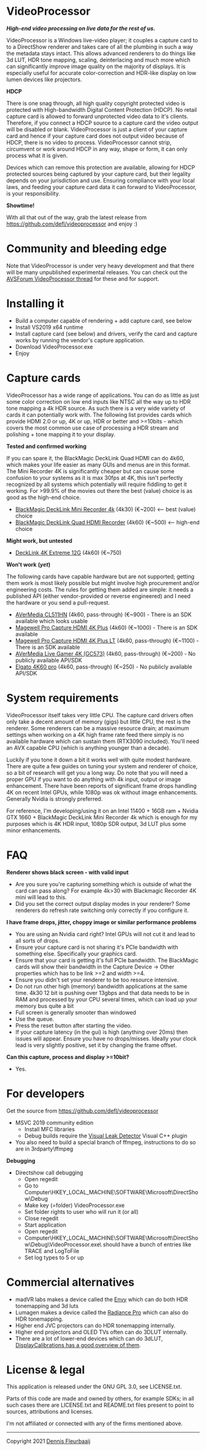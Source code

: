 VideoProcessor
===============

***High-end video processing on live data for the rest of us.***

VideoProcessor is a Windows live-video player; it couples a capture card to to a DirectShow renderer and takes care of all the plumbing in such a way the metadata stays intact. This allows advanced renderers to do things like 3d LUT, HDR tone mapping, scaling, deinterlacing and much more which can significantly improve image quality on the majority of displays. It is especially useful for accurate color-correction and HDR-like display on low lumen devices like projectors.

**HDCP**

There is one snag through, all high quality copyright protected video is protected with High-bandwidth Digital Content Protection (HDCP). No retail capture card is allowed to forward unprotected video data to it's clients. Therefore, if you connect a HDCP source to a capture card the video output will be disabled or blank. VideoProcessor is just a client of your capture card and hence if your capture card does not output video because of HDCP, there is no video to process. VideoProcessor cannot strip, circumvent or work around HDCP in any way, shape or form, it can only process what it is given.

Devices which can remove this protection are available, allowing for HDCP protected sources being captured by your capture card, but their legality depends on your jurisdiction and use. Ensuring compliance with your local laws, and feeding your capture card data it can forward to VideoProcessor, is your responsibility. 


**Showtime!**

With all that out of the way, grab the latest release from https://github.com/defl/videoprocessor and enjoy :)


# Community and bleeding edge

Note that VideoProcessor is under very heavy development and that there will be many unpublished experimental releases. You can check out the [AVSForum VideoProcessor thread](https://www.avsforum.com/threads/videoprocessor.3206050/) for these and for support.


# Installing it

- Build a computer capable of rendering + add capture card, see below
- Install VS2019 x64 runtime
- Install capture card (see below) and drivers, verify the card and capture works by running the vendor's capture application.
- Download VideoProcessor.exe 
- Enjoy


# Capture cards

VideoProcessor has a wide range of applications. You can do as little as just some color correction on low end inputs like NTSC all the way up to HDR tone mapping a 4k HDR source. As such there is a very wide variety of cards it can potentially work with. The following list provides cards which provide HDMI 2.0 or up, 4K or up, HDR or better and >=10bits - which covers the most common use case of processing a HDR stream and polishing + tone mapping it to your display.



**Tested and confirmed working**

If you can spare it, the BlackMagic DeckLink Quad HDMI can do 4k60, which makes your life easier as many GUIs and menus are in this format. The Mini Recorder 4K is significantly cheaper but can cause some confusion to your systems as it is max 30fps at 4K, this isn't perfectly recognized by all systems which potentially will require fiddling to get it working. For >99.9% of the movies out there the best (value) choice is as good as the high-end choice.

 * [BlackMagic DeckLink Mini Recorder 4k](https://www.blackmagicdesign.com/nl/products/decklink/techspecs/W-DLK-33) (4k30) (€~200) <-- best (value) choice
 * [BlackMagic DeckLink Quad HDMI Recorder](https://www.blackmagicdesign.com/products/decklink/techspecs/W-DLK-36) (4k60) (€~500) <-- high-end choice



**Might work, but untested**

- [DeckLink 4K Extreme 12G](https://www.blackmagicdesign.com/nl/products/decklink/techspecs/W-DLK-25) (4k60) (€~750)



**Won't work** **(*yet*)**

The following cards have capable hardware but are not supported; getting them work is most likely possible but might involve high procurement and/or engineering costs. The rules for getting them added are simple: it needs a published API (either vendor-provided or reverse engineered) and I need the hardware or you send a pull-request.

- [AVerMedia CL511HN](https://www.avermedia.com/professional/product/cl511hn/overview) (4k60, pass-through) (€~900) - There is an SDK available which looks usable
- [Magewell Pro Capture HDMI 4K Plus](https://www.magewell.com/products/pro-capture-hdmi-4k-plus) (4k60) (€~1000) - There is an SDK available
- [Magewell Pro Capture HDMI 4K Plus LT](https://www.magewell.com/products/pro-capture-hdmi-4k-plus-lt) (4k60, pass-through) (€~1100) - There is an SDK available
- [AVerMedia Live Gamer 4K (GC573)](https://www.avermedia.com/us/product-detail/GC573) (4k60, pass-through) (€~200) - No publicly available API/SDK
- [Elgato 4K60 pro](https://www.elgato.com/en/game-capture-4k60-pro) (4k60, pass-through) (€~250) - No publicly available API/SDK



# System requirements

VideoProcessor itself takes very little CPU. The capture card drivers often only take a decent amount of memory (gigs) but little CPU, the rest is the renderer. Some renderers  can be a massive resource drain; at maximum settings when working on a 4K high frame rate feed there simply is no available hardware which can sustain them (RTX3090 included). You'll need an AVX capable CPU (which is anything younger than a decade).

Luckily if you tone it down a bit it works well with quite modest hardware. There are quite a few guides on tuning your system and renderer of choice, so a bit of research will get you a long way. Do note that you will need a proper GPU if you want to do anything with 4k input, output or image enhancement. There have been reports of significant frame drops handling 4K on recent Intel GPUs, while 1080p was ok without image enhancements. Generally Nvidia is strongly preferred.

For reference, I'm developing/using it on an Intel 11400 + 16GB ram + Nvidia GTX 1660 + BlackMagic DeckLink Mini Recorder 4k which is enough for my purposes which is 4K HDR input, 1080p SDR output, 3d LUT plus some minor enhancements.


# FAQ

**Renderer shows black screen - with valid input**

- Are you sure you're capturing something which is outside of what the card can pass along? For example 4k>30 with Blackmagic Recorder 4K mini will lead to this.
- Did you set the correct output display modes in your renderer? Some renderers do refresh rate switching only correctly if you configure it.

**I have frame drops, jitter, choppy image or similar performance problems**

- You are using an Nvidia card right? Intel GPUs will not cut it and lead to all sorts of drops.
- Ensure your capture card is not sharing it's PCIe bandwidth with something else. Specifically your graphics card.
- Ensure that your card is getting it's full PCIe bandwidth. The BlackMagic cards will show their bandwidth in the Capture Device -> Other properties which has to be link >=2 and width >=4.
- Ensure you didn't set your renderer to be too resource intensive.
- Do not run other high (memory) bandwidth applications at the same time. 4k30 12 bit is pushing over 13gbps and that data needs to be in RAM and processed by your CPU several times, which can load up your memory bus quite a bit
- Full screen is generally smooter than windowed
- Use the queue.
- Press the reset button after starting the video.
- If your capture latency (in the gui) is high (anything over 20ms) then issues will appear. Ensure you have no drops/misses. Ideally your clock lead is very slightly positive, set it by changing the frame offset.

**Can this capture, process and display >=10bit?**

- Yes.


# For developers

Get the source from https://github.com/defl/videoprocessor

 * MSVC 2019 community edition
    * Install MFC libraries
    * Debug builds require the [Visual Leak Detector](https://kinddragon.github.io/vld/) Visual C++ plugin
 * You also need to build a special branch of ffmpeg, instructions to do so are in 3rdparty\ffmpeg

**Debugging**

 * Directshow call debugging
    * Open regedit
    * Go to Computer\HKEY_LOCAL_MACHINE\SOFTWARE\Microsoft\DirectShow\Debug
    * Make key (=folder) VideoProcessor.exe
    * Set folder rights to user who will run it (or all)
    * Close regedit
    * Start application
    * Open regedit
    * Computer\HKEY_LOCAL_MACHINE\SOFTWARE\Microsoft\DirectShow\Debug\VideoProcessor.exe\ should have a bunch of entries like TRACE and LogToFile
    * Set log types to 5 or up

# Commercial alternatives

- madVR labs makes a device called the [Envy](https://madvrenvy.com/) which can do both HDR tonemapping and 3d luts
- Lumagen makes a device called the [Radiance Pro](http://www.lumagen.com/testindex.php?module=radiancepro_details) which can also do HDR tonemapping.
- Higher end JVC projectors can do HDR tonemapping internally.
- Higher end projectors and OLED TVs often can do 3DLUT internally.
- There are a lot of lower-end devices which can do 3dLUT, [DisplayCalibrations has a good overview of them](https://displaycalibrations.com/lut_boxes_comparisons.html).

# License & legal

This application is released under the GNU GPL 3.0, see LICENSE.txt. 

Parts of this code are made and owned by others, for example SDKs; in all such cases there are LICENSE.txt and README.txt files present to point to sources, attributions and licenses.

I'm not affiliated or connected with any of the firms mentioned above.

------

 Copyright 2021 [Dennis Fleurbaaij](mailto:mail@dennisfleurbaaij.com)
